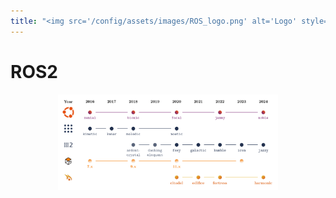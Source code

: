 ```yaml
---
title: "<img src='/config/assets/images/ROS_logo.png' alt='Logo' style='height: 12px; vertical-align: botom; transform: translateY(0px);'> ROS2"
---
```


# ROS2

<div style="text-align: center;">
  <img src="/config/assets/images/ros_timeline.png" alt="ros_timeline" style="width: 70%;">
</div>